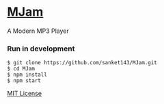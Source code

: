 # [MJam](https://sanket143.github.io/MJam)

A Modern MP3 Player

### **Run in development**
```shell
$ git clone https://github.com/sanket143/MJam.git
$ cd MJam
$ npm install
$ npm start
```

[MIT License](LICENSE)
